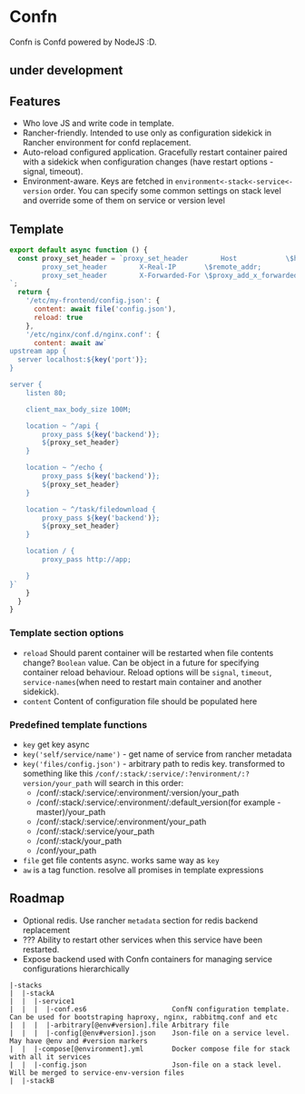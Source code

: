 # Confn

Confn is Сonfd powered by NodeJS :D.

## under development

## Features
 - Who love JS and write code in template.
 - Rancher-friendly. Intended to use only as configuration sidekick in Rancher environment for confd replacement.
 - Auto-reload configured application. Gracefully restart container paired with a sidekick when configuration changes (have restart options - signal, timeout). 
 - Environment-aware. Keys are fetched in `environment<-stack<-service<-version` order. You can specify some common settings on stack level and override some of them on service or version level 

## Template
```js
export default async function () {
  const proxy_set_header = `proxy_set_header        Host            \$host;
        proxy_set_header        X-Real-IP       \$remote_addr;
        proxy_set_header        X-Forwarded-For \$proxy_add_x_forwarded_for;
`;
  return {
    '/etc/my-frontend/config.json': {
      content: await file('config.json'),
      reload: true
    },
    '/etc/nginx/conf.d/nginx.conf': {
      content: await aw`
upstream app {
  server localhost:${key('port')};
}

server {
    listen 80;

    client_max_body_size 100M;

    location ~ ^/api {
        proxy_pass ${key('backend')};
        ${proxy_set_header}
    }

    location ~ ^/echo {
        proxy_pass ${key('backend')};
        ${proxy_set_header}
    }

    location ~ ^/task/filedownload {
        proxy_pass ${key('backend')};
        ${proxy_set_header}
    }

    location / {
        proxy_pass http://app;

    }
}`
    }
  }
}
```

### Template section options
 - `reload` Should parent container will be restarted when file contents change? `Boolean` value. Can be object in a future for specifying container reload behaviour. Reload options will be `signal`, `timeout`, `service-names`(when need to restart main container and another sidekick).
 - `content` Content of configuration file should be populated here
 
### Predefined template functions
 - `key` get key async
  - `key('self/service/name')` - get name of service from rancher metadata
  - `key('files/config.json')` - arbitrary path to redis key. transformed to something like this `/conf/:stack/:service/:?environment/:?version/your_path`
    will search in this order:
     - /conf/:stack/:service/:environment/:version/your_path
     - /conf/:stack/:service/:environment/:default_version(for example - master)/your_path
     - /conf/:stack/:service/:environment/your_path
     - /conf/:stack/:service/your_path
     - /conf/:stack/your_path
     - /conf/your_path
 - `file` get file contents async. works same way as `key`    
 - `aw` is a tag function. resolve all promises in template expressions


## Roadmap
 - Optional redis. Use rancher `metadata` section for redis backend replacement
 - ??? Ability to restart other services when this service have been restarted.
 - Expose backend used with Confn containers for managing service configurations hierarchically
```
|-stacks                                
|  |-stackA
|  |  |-service1                       
|  |  |  |-conf.es6                     ConfN configuration template. Can be used for bootstraping haproxy, nginx, rabbitmq.conf and etc
|  |  |  |-arbitrary[@env#version].file Arbitrary file
|  |  |  |-config[@env#version].json    Json-file on a service level. May have @env and #version markers
|  |  |-compose[@environment].yml       Docker compose file for stack with all it services
|  |  |-config.json                     Json-file on a stack level. Will be merged to service-env-version files
|  |-stackB
```
